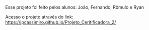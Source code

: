 <p>Esse projeto foi feito pelos alunos: João, Fernando, Rômulo e Ryan</p>
<p>Acesso o projeto através do link: <a href="https://jpcassimiro.github.io/Projeto_Ceritificadora_2/">https://jpcassimiro.github.io/Projeto_Ceritificadora_2/</a></p>
